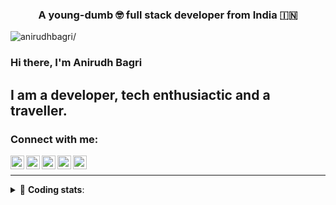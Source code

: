 <h3 align="center">A young-dumb 🤓 full stack developer from India 🇮🇳</h3>

<p align="left"> <img src=https://komarev.com/ghpvc/?username=anirudhbagri alt=anirudhbagri/> </p>

### Hi there, I'm Anirudh Bagri

## I am a developer, tech enthusiactic and a traveller. 

### Connect with me:


[<img align="left" alt="shmulvad | Twitter" width="22px" src="https://cdn.jsdelivr.net/npm/simple-icons@v3/icons/twitter.svg" />][twitter]

[<img align="left" alt="shmulvad | LinkedIn" width="22px" src="https://cdn.jsdelivr.net/npm/simple-icons@v3/icons/linkedin.svg" />][linkedin]

[<img align="left" alt="shmulvad | Instagram" width="22px" src="https://cdn.jsdelivr.net/npm/simple-icons@v3/icons/instagram.svg" />][instagram]

[<img align="left" alt="shmulvad | Instagram" width="22px" src="https://cdn.jsdelivr.net/npm/simple-icons@v3/icons/stackoverflow.svg" />][stackOverflow]

[<img align="left" alt="shmulvad | Instagram" width="22px" src="https://cdn.jsdelivr.net/npm/simple-icons@v3/icons/gmail.svg" />][mail]

<br />

---

<details>
 <summary>🤖 <b>Coding stats</b>: </summary>
 
<br>

**I'm a Night 🦉** 

```text
🌞 Morning    72 commits     ████░░░░░░░░░░░░░░░░░░░░░   18.14% 
🌆 Daytime    105 commits    ██████░░░░░░░░░░░░░░░░░░░   26.45% 
🌃 Evening    104 commits    ██████░░░░░░░░░░░░░░░░░░░   26.2% 
🌙 Night      116 commits    ███████░░░░░░░░░░░░░░░░░░   29.22%
```

<br>

**This Week I Spent My Time On** 📊 

```text
💬 Programming Languages: 
Python                     8 hrs 42 mins       ██████████░░░░░░░░░░░░░░░   43.48% 
Haskell                    5 hrs 41 mins       ███████░░░░░░░░░░░░░░░░░░   28.47% 
Java                       2 hrs 43 mins       ███░░░░░░░░░░░░░░░░░░░░░░   13.6% 
Dart                       1 hr 55 mins        ██░░░░░░░░░░░░░░░░░░░░░░░   9.62% 

🔥 Editors: 
VS Code                  11 hrs 51 mins      ██████████████░░░░░░░░░░░   59.23% 
IntelliJ                 4 hrs 44 mins       ██████░░░░░░░░░░░░░░░░░░░   23.69% 
PyCharm.                 3 hrs 25 mins       ████░░░░░░░░░░░░░░░░░░░░░   17.08% 

```

</details>


[twitter]: https://twitter.com/anirudhbagri
[linkedin]: https://linkedin.com/in/anirudhbagri
[instagram]: https://instagram.com/anirudhbagri
[stackOverflow]: https://stackoverflow.com/users/7579549/anirudh-bagri
[mail]: mailto:bagrianirudh@gmail.com

